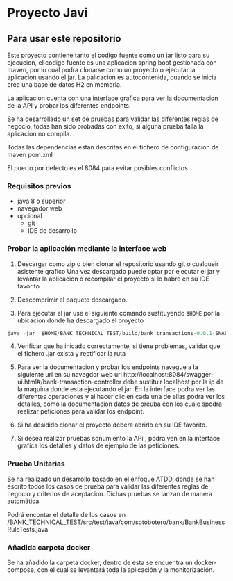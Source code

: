 # Proyecto Javi
## Para usar este repositorio
Este proyecto contiene tanto el codigo fuente como un jar listo para su ejecucion, el codigo fuente 
es una aplicacion spring boot gestionada con maven, por lo cual podra clonarse como un proyecto o ejecutar la aplicacion usando el jar.
La palicacion es autocontenida, cuando se inicia crea una base de datos H2 en memoria.

La aplicacion cuenta con una interface grafica para ver la documentacion de la API y probar los diferentes endpoints.

Se ha desarrollado un set de pruebas para validar las diferentes reglas de negocio, 
todas han sido probadas con exito, si alguna prueba falla la aplicacion no compila.

Todas las dependencias estan descritas en el fichero de configuracion de maven pom.xml

El puerto por defecto es el 8084 para evitar posibles conflictos

### Requisitos previos
* java 8 o superior
* navegador web
* opcional 
  * git 
  * IDE de desarrollo

### Probar la aplicación mediante la interface web
1. Descargar como zip o bien clonar el repositorio usando git o cualqueir asistente grafico
   Una vez descargado puede optar por ejecutar el jar y levantar la aplicacion o  recompilar el proyecto si lo habre en su IDE favorito
   
2. Descomprimir el paquete descargado.

3. Para ejecutar el jar use el siguiente comando sustituyendo `$HOME` por la ubicacion donde ha descargado el proyecto 
``` java
java -jar  $HOME/BANK_TECHNICAL_TEST/build/bank_transactions-0.0.1-SNAPSHOT.jar
```

4. Verificar que ha inicado correctamente, si tiene problemas, validar que el fichero .jar exista y rectificar la ruta 

5. Para ver la documentacion y probar los endpoints navegue a la siguiente url en su navegdor web url http://localhost:8084/swagger-ui.html#/bank-transaction-controller
   debe sustituir localhost por la ip de la maquina donde esta ejecutando el jar.
   En la interface podra ver las diferentes operaciones y al hacer clic en cada una de ellas podra ver los detalles, como la documentacion
   datos de preuba  con los cuale spodra realizar peticiones para validar los endpoint.
6. Si ha desidido clonar el proyecto debera abrirlo en su IDE favorito.

7. Si desea realizar pruebas sonumiento la APi , podra ven en la interface grafica los detalles y datos de ejemplo de las peticiones.


### Prueba Unitarias
Se ha realizado un desarrollo basado en el enfoque ATDD, donde se han escrito todos los casos de prueba para validar las diferentes 
reglas de negocio y criterios de aceptacion.
Dichas pruebas se lanzan de manera automática.

Podrá encontar el detalle de los casos en /BANK_TECHNICAL_TEST/src/test/java/com/sotobotero/bank/BankBusinessRuleTests.java

### Añadida carpeta docker
Se ha añadido la carpeta docker, dentro de esta se encuentra un docker-compose, con el cual se levantará toda la aplicación y la monitorización.
